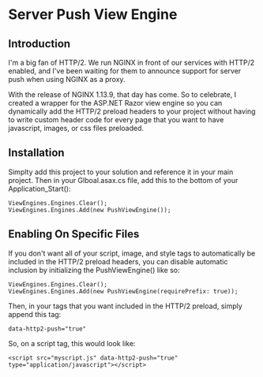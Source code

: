# Server Push View Engine

## Introduction
I'm a big fan of HTTP/2. We run NGINX in front of our services with HTTP/2 enabled, and
I've been waiting for them to announce support for server push when using NGINX as a proxy.

With the release of NGINX 1.13.9, that day has come. So to celebrate, I created a wrapper for the
ASP.NET Razor view engine so you can dynamically add the HTTP/2 preload headers to your project without
having to write custom header code for every page that you want to have javascript, images, or css files preloaded.

## Installation
Simplty add this project to your solution and reference it in your main project.
Then in your Glboal.asax.cs file, add this to the bottom of your Application_Start():

```
ViewEngines.Engines.Clear();
ViewEngines.Engines.Add(new PushViewEngine());
```

## Enabling On Specific Files
If you don't want all of your script, image, and style tags to automatically be included in the HTTP/2 preload headers, you can disable automatic inclusion by initializing the PushViewEngine() like so:

```
ViewEngines.Engines.Clear();
ViewEngines.Engines.Add(new PushViewEngine(requirePrefix: true));
```

Then, in your tags that you want included in the HTTP/2 preload, simply append this tag:
```
data-http2-push="true"
```

So, on a script tag, this would look like:

```
<script src="myscript.js" data-http2-push="true" type="application/javascript"></script>
```
